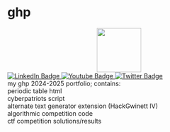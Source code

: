 # ghp
<div id="header" align="center">
  <img src="https://www.google.com/url?sa=i&url=https%3A%2F%2Fwww.redbubble.com%2Fshop%2Fkilljoy%2Bchibi&psig=AOvVaw0uEAodCADvTnllVFZKsy7M&ust=1729956566504000&source=images&cd=vfe&opi=89978449&ved=0CBEQjRxqFwoTCLDlu9DsqYkDFQAAAAAdAAAAABAE" width="100"/>
</div>
<div id="badges">
  <a href="https://www.linkedin.com/in/luke-cheng-ba8752290/">
    <img src="https://img.shields.io/badge/LinkedIn-blue?style=for-the-badge&logo=linkedin&logoColor=white" alt="LinkedIn Badge"/>
  </a>
  <a href="your-youtube-URL">
    <img src="https://img.shields.io/badge/YouTube-red?style=for-the-badge&logo=youtube&logoColor=white" alt="Youtube Badge"/>
  </a>
  <a href="your-twitter-URL">
    <img src="https://img.shields.io/badge/Twitter-blue?style=for-the-badge&logo=twitter&logoColor=white" alt="Twitter Badge"/>
  </a>
</div>
my ghp 2024-2025 portfolio; contains: <br>
periodic table html <br>
cyberpatriots script <br>
alternate text generator extension (HackGwinett IV) <br>
algorithmic competition code <br>
ctf competition solutions/results
